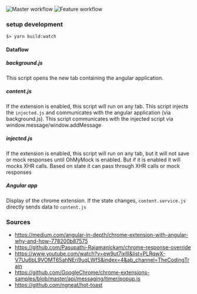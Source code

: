 ![Master workflow](https://github.com/scaljeri/oh-my-mock/actions/workflows/master.yml/badge.svg)
![Feature workflow](https://github.com/scaljeri/oh-my-mock/actions/workflows/feature.yml/badge.svg)

### setup development

    $> yarn build:watch

#### Dataflow

##### background.js
This script opens the new tab containing the angular application. 

##### content.js
If the extension is enabled, this script will run on any tab.
This script injects the `injected.js` and communicates with the angular application (via background.js).
This script communicates with the injected script via window.message/window.addMessage

##### injected.js
If the extension is enabled, this script will run on any tab, but it will not save or mock
responses until OhMyMock is enabled. But if it is enabled it will mocks XHR calls. Based on state 
it can pass through XHR calls or mock responses 

##### Angular app
Display of the chrome extension. If the state changes, `content.service.js` directly sends data to 
`content.js`

### Sources
  * https://medium.com/angular-in-depth/chrome-extension-with-angular-why-and-how-778200b87575
  * https://github.com/Pasupathi-Rajamanickam/chrome-response-override
  * https://www.youtube.com/watch?v=ew9ut7ixIlI&list=PLRqwX-V7Uu6bL9VOMT65ahNEri9uqLWfS&index=4&ab_channel=TheCodingTrain
  * https://github.com/GoogleChrome/chrome-extensions-samples/blob/master/api/messaging/timer/popup.js
  * https://github.com/ngneat/hot-toast
